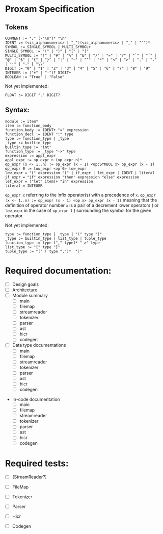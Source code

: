 
# Proxam Specification

## Tokens

```antlr
COMMENT := ";" (-"\n")* "\n"
IDENT := (<is_alphanumeric> | "_")(<is_alphanumeric> | "_" | "'")*
SYMBOL := SINGLE_SYMBOL | MULTI_SYMBOL+
SINGLE_SYMBOL := "(" | ")" | "[" | "]"
MULTI_SYMBOL := "!" | "#" | "%" | "&" | "/" | "=" | "?" | "`" | "´" | "@" | "$" | "{" | "}" | "|" | "~" | "^" | "*" | "<" | ">" | "," | "." | ":" | "-" | "\\"
DIGIT := "0" | "1" | "2" | "3" | "4" | "5" | "6" | "7" | "8" | "9"
INTEGER := ("+" | "-")? DIGIT+
BOOLEAN := "True" | "False"
```

Not yet implemented:
```antlr
FLOAT := DIGIT "." DIGIT?
```

## Syntax:
```antlr
module := item*
item := function_body
function_body := IDENT+ "=" expression
function_decl := IDENT ":" type
type := function_type | _type
_type := builtin_type
builtin_type := "int"
function_type := _type "->" type
expression := appl_expr
appl_expr := op_expr n (op_expr n)*
op_expr (x <- 1..n) := op_expr (x - 1) <op:SYMBOL x> op_expr (x - 1)
op_expr 0 := low_expr <op 0> low_expr
low_expr = "(" expression ")" | if_expr | let_expr | IDENT | literal
if_expr = "if" expression "then" expression "else" expression
let_expr = ("let" item)+ "in" expression
literal = INTEGER
```

`op_expr x` referring to the infix operator(s) with a precedence of `x`.
`op_expr (x <- 1..n) := op_expr (x - 1) <op x> op_expr (x - 1)` meaning that the definition of operator number `x` is a pair of a decrement lower operators ( or `low_expr` in the case of `op_expr 1` ) surrounding the symbol for the given operator.

Not yet implemented:
```antlr
type := function_type | _type | "(" type ")"
_type := builtin_type | list_type | tuple_type
function_type := type ("," type)* "->" type
list_type := "[" type "]"
tuple_type := "(" ( type ",")*  ")"
```

# Required documentation:
* [ ] Design goals
* [ ] Architecture
* [ ] Module summary
  - [ ] main
  - [ ] filemap
  - [ ] streamreader
  - [ ] tokenizer
  - [ ] parser
  - [ ] ast
  - [ ] hicr
  - [ ] codegen
* [ ] Data type documentations
  - [ ] main
  - [ ] filemap
  - [ ] streamreader
  - [ ] tokenizer
  - [ ] parser
  - [ ] ast
  - [ ] hicr
  - [ ] codegen
* In-code documentation
  - [ ] main
  - [ ] filemap
  - [ ] streamreader
  - [ ] tokenizer
  - [ ] parser
  - [ ] ast
  - [ ] hicr
  - [ ] codegen

# Required tests:
* [ ] (StreamReader?)
* [ ] FileMap
* [ ] Tokenizer
* [ ] Parser
* [ ] Hicr
* [ ] Codegen

